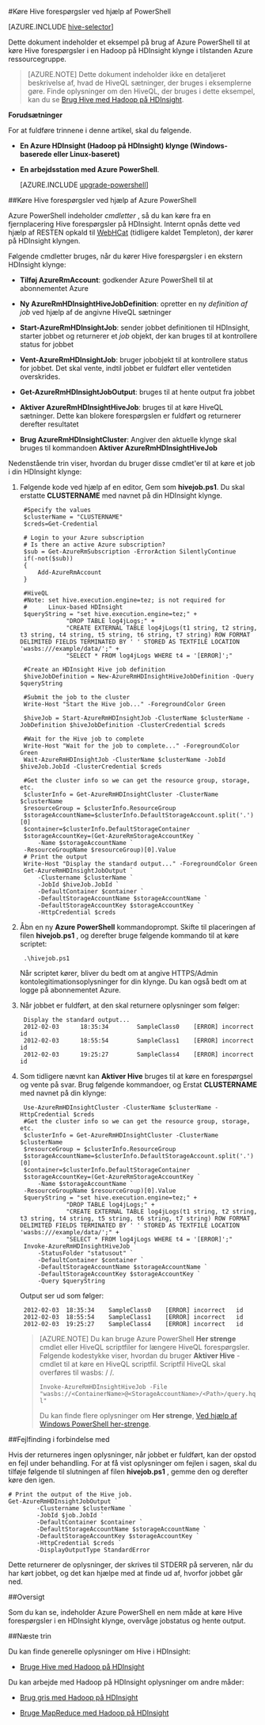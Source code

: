 <properties
   pageTitle="Bruge Hadoop Hive med PowerShell i HDInsight | Microsoft Azure"
   description="Bruge PowerShell til at køre Hive forespørgsler i Hadoop på HDInsight."
   services="hdinsight"
   documentationCenter=""
   authors="Blackmist"
   manager="jhubbard"
   editor="cgronlun"
    tags="azure-portal"/>

<tags
   ms.service="hdinsight"
   ms.devlang="na"
   ms.topic="article"
   ms.tgt_pltfrm="na"
   ms.workload="big-data"
   ms.date="09/07/2016"
   ms.author="larryfr"/>

#<a name="run-hive-queries-using-powershell"></a>Køre Hive forespørgsler ved hjælp af PowerShell

[AZURE.INCLUDE [hive-selector](../../includes/hdinsight-selector-use-hive.md)]

Dette dokument indeholder et eksempel på brug af Azure PowerShell til at køre Hive forespørgsler i en Hadoop på HDInsight klynge i tilstanden Azure ressourcegruppe.

> [AZURE.NOTE] Dette dokument indeholder ikke en detaljeret beskrivelse af, hvad de HiveQL sætninger, der bruges i eksemplerne gøre. Finde oplysninger om den HiveQL, der bruges i dette eksempel, kan du se [Brug Hive med Hadoop på HDInsight](hdinsight-use-hive.md).


**Forudsætninger**

For at fuldføre trinnene i denne artikel, skal du følgende.

- **En Azure HDInsight (Hadoop på HDInsight) klynge (Windows-baserede eller Linux-baseret)**
- **En arbejdsstation med Azure PowerShell**.

    [AZURE.INCLUDE [upgrade-powershell](../../includes/hdinsight-use-latest-powershell.md)]

##<a name="run-hive-queries-using-azure-powershell"></a>Køre Hive forespørgsler ved hjælp af Azure PowerShell

Azure PowerShell indeholder *cmdletter* , så du kan køre fra en fjernplacering Hive forespørgsler på HDInsight. Internt opnås dette ved hjælp af RESTEN opkald til [WebHCat](https://cwiki.apache.org/confluence/display/Hive/WebHCat) (tidligere kaldet Templeton), der kører på HDInsight klyngen.

Følgende cmdletter bruges, når du kører Hive forespørgsler i en ekstern HDInsight klynge:

* **Tilføj AzureRmAccount**: godkender Azure PowerShell til at abonnementet Azure

* **Ny AzureRmHDInsightHiveJobDefinition**: opretter en ny *definition af job* ved hjælp af de angivne HiveQL sætninger

* **Start-AzureRmHDInsightJob**: sender jobbet definitionen til HDInsight, starter jobbet og returnerer et *job* objekt, der kan bruges til at kontrollere status for jobbet

* **Vent-AzureRmHDInsightJob**: bruger jobobjekt til at kontrollere status for jobbet. Det skal vente, indtil jobbet er fuldført eller ventetiden overskrides.

* **Get-AzureRmHDInsightJobOutput**: bruges til at hente output fra jobbet

* **Aktiver AzureRmHDInsightHiveJob**: bruges til at køre HiveQL sætninger. Dette kan blokere forespørgslen er fuldført og returnerer derefter resultatet

* **Brug AzureRmHDInsightCluster**: Angiver den aktuelle klynge skal bruges til kommandoen **Aktiver AzureRmHDInsightHiveJob**

Nedenstående trin viser, hvordan du bruger disse cmdlet'er til at køre et job i din HDInsight klynge:

1. Følgende kode ved hjælp af en editor, Gem som **hivejob.ps1**. Du skal erstatte **CLUSTERNAME** med navnet på din HDInsight klynge.

        #Specify the values
        $clusterName = "CLUSTERNAME"
        $creds=Get-Credential

        # Login to your Azure subscription
        # Is there an active Azure subscription?
        $sub = Get-AzureRmSubscription -ErrorAction SilentlyContinue
        if(-not($sub))
        {
            Add-AzureRmAccount
        }

        #HiveQL
        #Note: set hive.execution.engine=tez; is not required for
        #      Linux-based HDInsight
        $queryString = "set hive.execution.engine=tez;" +
                    "DROP TABLE log4jLogs;" +
                    "CREATE EXTERNAL TABLE log4jLogs(t1 string, t2 string, t3 string, t4 string, t5 string, t6 string, t7 string) ROW FORMAT DELIMITED FIELDS TERMINATED BY ' ' STORED AS TEXTFILE LOCATION 'wasbs:///example/data/';" +
                    "SELECT * FROM log4jLogs WHERE t4 = '[ERROR]';"

        #Create an HDInsight Hive job definition
        $hiveJobDefinition = New-AzureRmHDInsightHiveJobDefinition -Query $queryString 

        #Submit the job to the cluster
        Write-Host "Start the Hive job..." -ForegroundColor Green

        $hiveJob = Start-AzureRmHDInsightJob -ClusterName $clusterName -JobDefinition $hiveJobDefinition -ClusterCredential $creds

        #Wait for the Hive job to complete
        Write-Host "Wait for the job to complete..." -ForegroundColor Green
        Wait-AzureRmHDInsightJob -ClusterName $clusterName -JobId $hiveJob.JobId -ClusterCredential $creds

        #Get the cluster info so we can get the resource group, storage, etc.
        $clusterInfo = Get-AzureRmHDInsightCluster -ClusterName $clusterName
        $resourceGroup = $clusterInfo.ResourceGroup
        $storageAccountName=$clusterInfo.DefaultStorageAccount.split('.')[0]
        $container=$clusterInfo.DefaultStorageContainer
        $storageAccountKey=(Get-AzureRmStorageAccountKey `
            -Name $storageAccountName `
        -ResourceGroupName $resourceGroup)[0].Value
        # Print the output
        Write-Host "Display the standard output..." -ForegroundColor Green
        Get-AzureRmHDInsightJobOutput `
            -Clustername $clusterName `
            -JobId $hiveJob.JobId `
            -DefaultContainer $container `
            -DefaultStorageAccountName $storageAccountName `
            -DefaultStorageAccountKey $storageAccountKey `
            -HttpCredential $creds
            
2. Åbn en ny **Azure PowerShell** kommandoprompt. Skifte til placeringen af filen **hivejob.ps1** , og derefter bruge følgende kommando til at køre scriptet:

        .\hivejob.ps1

    Når scriptet kører, bliver du bedt om at angive HTTPS/Admin kontolegitimationsoplysninger for din klynge. Du kan også bedt om at logge på abonnementet Azure.
    
7. Når jobbet er fuldført, at den skal returnere oplysninger som følger:

        Display the standard output...
        2012-02-03      18:35:34        SampleClass0    [ERROR] incorrect       id
        2012-02-03      18:55:54        SampleClass1    [ERROR] incorrect       id
        2012-02-03      19:25:27        SampleClass4    [ERROR] incorrect       id

4. Som tidligere nævnt kan **Aktiver Hive** bruges til at køre en forespørgsel og vente på svar. Brug følgende kommandoer, og Erstat **CLUSTERNAME** med navnet på din klynge:

        Use-AzureRmHDInsightCluster -ClusterName $clusterName -HttpCredential $creds
        #Get the cluster info so we can get the resource group, storage, etc.
        $clusterInfo = Get-AzureRmHDInsightCluster -ClusterName $clusterName
        $resourceGroup = $clusterInfo.ResourceGroup
        $storageAccountName=$clusterInfo.DefaultStorageAccount.split('.')[0]
        $container=$clusterInfo.DefaultStorageContainer
        $storageAccountKey=(Get-AzureRmStorageAccountKey `
            -Name $storageAccountName `
        -ResourceGroupName $resourceGroup)[0].Value
        $queryString = "set hive.execution.engine=tez;" +
                    "DROP TABLE log4jLogs;" +
                    "CREATE EXTERNAL TABLE log4jLogs(t1 string, t2 string, t3 string, t4 string, t5 string, t6 string, t7 string) ROW FORMAT DELIMITED FIELDS TERMINATED BY ' ' STORED AS TEXTFILE LOCATION 'wasbs:///example/data/';" +
                    "SELECT * FROM log4jLogs WHERE t4 = '[ERROR]';"
        Invoke-AzureRmHDInsightHiveJob `
            -StatusFolder "statusout" `
            -DefaultContainer $container `
            -DefaultStorageAccountName $storageAccountName `
            -DefaultStorageAccountKey $storageAccountKey `
            -Query $queryString

    Output ser ud som følger:

        2012-02-03  18:35:34    SampleClass0    [ERROR] incorrect   id
        2012-02-03  18:55:54    SampleClass1    [ERROR] incorrect   id
        2012-02-03  19:25:27    SampleClass4    [ERROR] incorrect   id

    > [AZURE.NOTE] Du kan bruge Azure PowerShell **Her strenge** cmdlet eller HiveQL scriptfiler for længere HiveQL forespørgsler. Følgende kodestykke viser, hvordan du bruger **Aktiver Hive** -cmdlet til at køre en HiveQL scriptfil. Scriptfil HiveQL skal overføres til wasbs: / /.
    >
    > `Invoke-AzureRmHDInsightHiveJob -File "wasbs://<ContainerName>@<StorageAccountName>/<Path>/query.hql"`
    >
    > Du kan finde flere oplysninger om **Her strenge**, <a href="http://technet.microsoft.com/library/ee692792.aspx" target="_blank">Ved hjælp af Windows PowerShell her-strenge</a>.

##<a name="troubleshooting"></a>Fejlfinding i forbindelse med

Hvis der returneres ingen oplysninger, når jobbet er fuldført, kan der opstod en fejl under behandling. For at få vist oplysninger om fejlen i sagen, skal du tilføje følgende til slutningen af filen **hivejob.ps1** , gemme den og derefter køre den igen.

    # Print the output of the Hive job.
    Get-AzureRmHDInsightJobOutput `
            -Clustername $clusterName `
            -JobId $job.JobId `
            -DefaultContainer $container `
            -DefaultStorageAccountName $storageAccountName `
            -DefaultStorageAccountKey $storageAccountKey `
            -HttpCredential $creds `
            -DisplayOutputType StandardError

Dette returnerer de oplysninger, der skrives til STDERR på serveren, når du har kørt jobbet, og det kan hjælpe med at finde ud af, hvorfor jobbet går ned.

##<a name="summary"></a>Oversigt

Som du kan se, indeholder Azure PowerShell en nem måde at køre Hive forespørgsler i en HDInsight klynge, overvåge jobstatus og hente output.

##<a name="next-steps"></a>Næste trin

Du kan finde generelle oplysninger om Hive i HDInsight:

* [Bruge Hive med Hadoop på HDInsight](hdinsight-use-hive.md)

Du kan arbejde med Hadoop på HDInsight oplysninger om andre måder:

* [Brug gris med Hadoop på HDInsight](hdinsight-use-pig.md)

* [Bruge MapReduce med Hadoop på HDInsight](hdinsight-use-mapreduce.md)
